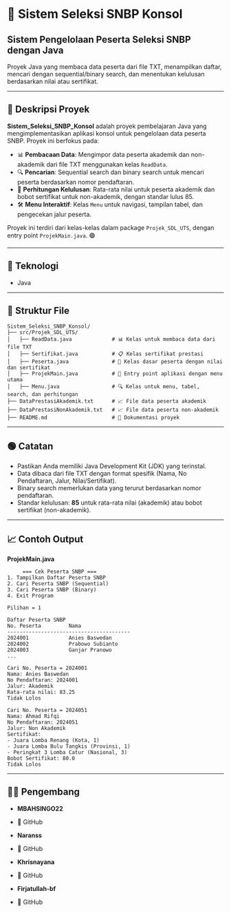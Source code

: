 # 📝 Sistem Seleksi SNBP Konsol

## Sistem Pengelolaan Peserta Seleksi SNBP dengan Java 

Proyek Java yang membaca data peserta dari file TXT, menampilkan daftar, mencari dengan sequential/binary search, dan menentukan kelulusan berdasarkan nilai atau sertifikat.

---

## 📖 Deskripsi Proyek

**Sistem_Seleksi_SNBP_Konsol** adalah proyek pembelajaran Java yang mengimplementasikan aplikasi konsol untuk pengelolaan data peserta SNBP. Proyek ini berfokus pada:

- 📊 **Pembacaan Data**: Mengimpor data peserta akademik dan non-akademik dari file TXT menggunakan kelas `ReadData`.
- 🔍 **Pencarian**: Sequential search dan binary search untuk mencari peserta berdasarkan nomor pendaftaran.
- 🧮 **Perhitungan Kelulusan**: Rata-rata nilai untuk peserta akademik dan bobot sertifikat untuk non-akademik, dengan standar lulus 85.
- 🛠️ **Menu Interaktif**: Kelas `Menu` untuk navigasi, tampilan tabel, dan pengecekan jalur peserta.

Proyek ini terdiri dari kelas-kelas dalam package `Projek_SDL_UTS`, dengan entry point `ProjekMain.java`. 🟢

---

## 🧠 Teknologi
- Java

---

## 📂 Struktur File

```
Sistem_Seleksi_SNBP_Konsol/
├── src/Projek_SDL_UTS/
│   ├── ReadData.java             # 📊 Kelas untuk membaca data dari file TXT
│   ├── Sertifikat.java           # 📋 Kelas sertifikat prestasi
│   ├── Peserta.java              # 📝 Kelas dasar peserta dengan nilai dan sertifikat
│   ├── ProjekMain.java           # 🚀 Entry point aplikasi dengan menu utama
│   ├── Menu.java                 # 🔍 Kelas untuk menu, tabel, search, dan perhitungan
├── DataPrestasiAkademik.txt      # 📈 File data peserta akademik
├── DataPrestasiNonAkademik.txt   # 📈 File data peserta non-akademik
├── README.md                     # 📖 Dokumentasi proyek
```
---

## 🟢 Catatan
- Pastikan Anda memiliki Java Development Kit (JDK) yang terinstal.
- Data dibaca dari file TXT dengan format spesifik (Nama, No Pendaftaran, Jalur, Nilai/Sertifikat).
- Binary search memerlukan data yang terurut berdasarkan nomor pendaftaran.
- Standar kelulusan: **85** untuk rata-rata nilai (akademik) atau bobot sertifikat (non-akademik).

---

## 📈 Contoh Output

**ProjekMain.java**

```
     === Cek Peserta SNBP ===
1. Tampilkan Daftar Peserta SNBP
2. Cari Peserta SNBP (Sequential)
3. Cari Peserta SNBP (Binary)
4. Exit Program

Pilihan = 1

Daftar Peserta SNBP 
No. Peserta         Nama
----------------------------------------
2024001             Anies Baswedan
2024002             Prabowo Subianto
2024003             Ganjar Pranowo
...

Cari No. Peserta = 2024001
Nama: Anies Baswedan
No Pendaftaran: 2024001
Jalur: Akademik
Rata-rata nilai: 83.25
Tidak Lolos

Cari No. Peserta = 2024051
Nama: Ahmad Rifqi
No Pendaftaran: 2024051
Jalur: Non Akademik
Sertifikat:
- Juara Lomba Renang (Kota, 1)
- Juara Lomba Bulu Tangkis (Provinsi, 1)
- Peringkat 3 Lomba Catur (Nasional, 3)
Bobot Sertifikat: 80.0
Tidak Lolos
```

---

## 👨‍💻 Pengembang
- **MBAHSINGO22**
- 🔗 GitHub

- **Naranss**
- 🔗 GitHub

- **Khrisnayana**
- 🔗 GitHub

- **Firjatullah-bf**
- 🔗 GitHub
